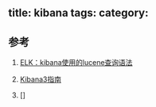 title: kibana
tags:
category:
---



## 参考

1. [ELK：kibana使用的lucene查询语法](https://segmentfault.com/a/1190000002972420)

2. [Kibana3指南](http://www.code123.cc/docs/kibana-logstash/v3/index.html)

3. []
